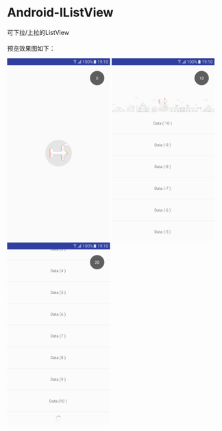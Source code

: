 # Android-IListView
可下拉/上拉的ListView <br/><br/>
预览效果图如下：

<img src ="https://github.com/zz7zz7zz/Android-IListView/blob/master/device-2016-12-21-191233.png" widht="240" height="427"/>
<img src ="https://github.com/zz7zz7zz/Android-IListView/blob/master/device-2016-12-21-191302.png" widht="240" height="427"/>
<img src ="https://github.com/zz7zz7zz/Android-IListView/blob/master/device-2016-12-21-191317.png" widht="240" height="427"/>
